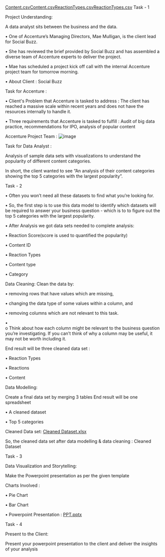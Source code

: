 [Content.csv](https://github.com/Meemansh06/-Accenture-North-America-Data-Analytics-and-Visualization-Experience-Program-on-Forage/files/13243889/Content.csv)[Content.csv](https://github.com/Meemansh06/-Accenture-North-America-Data-Analytics-and-Visualization-Experience-Program-on-Forage/files/13243871/Content.csv)[ReactionTypes.csv](https://github.com/Meemansh06/-Accenture-North-America-Data-Analytics-and-Visualization-Experience-Program-on-Forage/files/13243863/ReactionTypes.csv)[ReactionTypes.csv](https://github.com/Meemansh06/-Accenture-North-America-Data-Analytics-and-Visualization-Experience-Program-on-Forage/files/13243860/ReactionTypes.csv)
Task - 1

Project Understanding:

A data analyst sits between the business and the data.

•	One of Accenture’s Managing Directors, Mae Mulligan, is the client lead for Social Buzz.

•	She has reviewed the brief provided by Social Buzz and has assembled a diverse team of Accenture experts to deliver the project.

•	Mae has scheduled a project kick off call with the internal Accenture project team for tomorrow morning.

•	About Client : Social Buzz

Task for Accenture :

•	Client's Problem that Accenture is tasked to address : The client has reached a massive scale within recent years and does not have the resources internally to handle it.

•	Three requirements that Accenture is tasked to fulfill : Audit of big data practice, recommendations for IPO, analysis of popular content

Accenture Project Team : ![image](https://github.com/Meemansh06/-Accenture-North-America-Data-Analytics-and-Visualization-Experience-Program-on-Forage/assets/144853673/45caae5d-8bac-40c2-a639-0daadc47b96b)


 
Task for Data Analyst :

Analysis of sample data sets with visualizations to understand the popularity of different content categories.

In short, the client wanted to see “An analysis of their content categories showing the top 5 categories with the largest popularity”.

Task - 2

•	Often you won’t need all these datasets to find what you’re looking for.

•	So, the first step is to use this data model to identify which datasets will be required to answer your business question - which is to to figure out the top 5 categories with the largest popularity.

•	After Analysis we got data sets needed to complete analysis:

•	Reaction Score(score is used to quantified the popularity)

•	Content ID

•	Reaction Types

•	Content type

•	Category

Data Cleaning:
Clean the data by:

•	removing rows that have values which are missing,

•	changing the data type of some values within a column, and

•	removing columns which are not relevant to this task.

•	
o	Think about how each column might be relevant to the business question you’re investigating. If you can’t think of why a column may be useful, it may not be worth including it.

End result will be three cleaned data set :

•	Reaction Types 

•	Reactions

•	Content 



Data Modelling:

Create a final data set by merging 3 tables
End result will be one spreadsheet

•	A cleaned dataset

•	Top 5 categories

Cleaned Data set: [Cleaned Dataset.xlsx](https://github.com/Meemansh06/-Accenture-North-America-Data-Analytics-and-Visualization-Experience-Program-on-Forage/files/13243851/Task.2.answer.xlsx)


So, the cleaned data set after data modelling & data cleaning : Cleaned Dataset

Task - 3

Data Visualization and Storytelling:

Make the Powerpoint presentation as per the given template

Charts Involved :

•	Pie Chart

•	Bar Chart

•	Powerpoint Presentation : [PPT.pptx](https://github.com/Meemansh06/-Accenture-North-America-Data-Analytics-and-Visualization-Experience-Program-on-Forage/files/13243840/Accenture.Data.Analyst.Powerpoint.presentation.pptx)


Task - 4

Present to the Client:

Present your powerpoint presentation to the client and deliver the insights of your analysis


